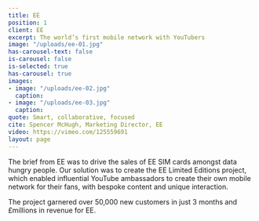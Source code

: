```yaml
---
title: EE
position: 1
client: EE
excerpt: The world’s first mobile network with YouTubers
image: "/uploads/ee-01.jpg"
has-carousel-text: false
is-carousel: false
is-selected: true
has-carousel: true
images:
- image: "/uploads/ee-02.jpg"
  caption: 
- image: "/uploads/ee-03.jpg"
  caption: 
quote: Smart, collaborative, focused
cite: Spencer McHugh, Marketing Director, EE
video: https://vimeo.com/125559691
layout: page
---
```


The brief from EE was to drive the sales of EE SIM cards amongst data hungry people. Our solution was to create the EE Limited Editions project, which enabled influential YouTube ambassadors to create their own mobile network for their fans, with bespoke content and unique interaction.

The project garnered over 50,000 new customers in just 3 months and £millions in revenue for EE.